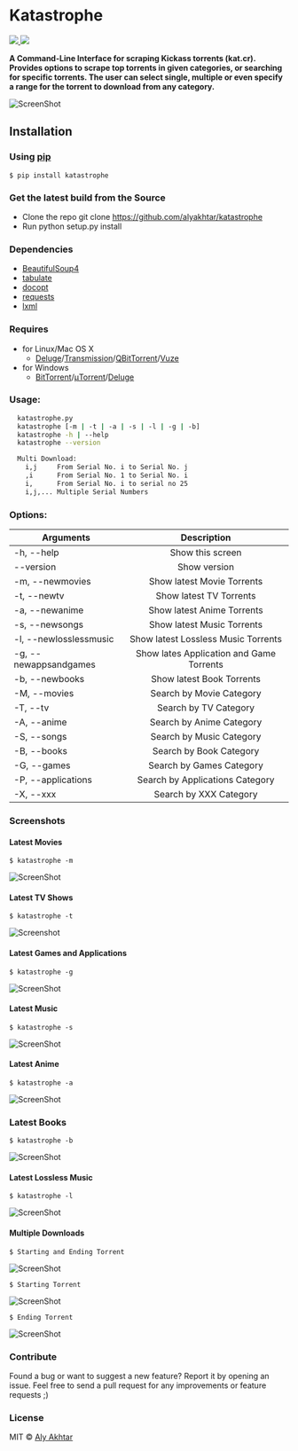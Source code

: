 # Katastrophe
<p align="left">
    <a href="https://img.shields.io/pypi/v/katastrophe">
        <img src="https://img.shields.io/pypi/v/katastrophe.svg">
    </a>
    <a href="https://img.shields.io/pypi/l/katastrophe">
        <img src="https://img.shields.io/pypi/l/katastrophe.svg">
    </a>
</p>

**A Command-Line Interface for scraping Kickass torrents (kat.cr). Provides options to scrape top torrents in given categories, or searching for specific torrents. The user can select single, multiple or even specify a range for the torrent to download from any category.**

![ScreenShot](http://i.imgur.com/gVdTRPk.png)


## Installation

### Using [pip](https://pypi.python.org/pypi/pip/)

`$ pip install katastrophe`


### Get the latest build from the Source

* Clone the repo git clone https://github.com/alyakhtar/katastrophe
* Run python setup.py install


### Dependencies

* [BeautifulSoup4](https://pypi.python.org/pypi/beautifulsoup4/4.3.2)
* [tabulate](https://pypi.python.org/pypi/tabulate)
* [docopt](https://github.com/docopt/docopt)
* [requests](https://pypi.python.org/pypi/requests/)
* [lxml](https://pypi.python.org/pypi/lxml)


### Requires

* for Linux/Mac OS X
  - [Deluge](http://deluge-torrent.org)/[Transmission](http://transmissionbt.com)/[QBitTorrent](http://qbittorrent.sourceforge.net)/[Vuze](http://vuze.com)
* for Windows
  - [BitTorrent](https://www.bittorrent.com)/[μTorrent](https://utorrent.com)/[Deluge](http://deluge-torrent.org)



### Usage:
```sh
  katastrophe.py 
  katastrophe [-m | -t | -a | -s | -l | -g | -b]
  katastrophe -h | --help
  katastrophe --version

  Multi Download:
    i,j     From Serial No. i to Serial No. j
    ,i      From Serial No. 1 to Serial No. i 
    i,      From Serial No. i to serial no 25
    i,j,... Multiple Serial Numbers

```

### Options:

| Arguments               | Description                              |
| ----------------------- |:----------------------------------------:|
| -h, --help              | Show this screen                         |
| --version               | Show version                             |
| -m, --newmovies         | Show latest Movie Torrents               |
| -t, --newtv             | Show latest TV Torrents                  |
| -a, --newanime          | Show latest Anime Torrents               |
| -s, --newsongs          | Show latest Music Torrents               |
| -l, --newlosslessmusic  | Show latest Lossless Music Torrents      |
| -g, --newappsandgames   | Show lates Application and Game Torrents |
| -b, --newbooks          | Show latest Book Torrents                |
| -M, --movies            | Search by Movie Category                 |
| -T, --tv                | Search by TV Category                    |
| -A, --anime             | Search by Anime Category                 |
| -S, --songs             | Search by Music Category                 |
| -B, --books             | Search by Book Category                  |
| -G, --games             | Search by Games Category                 |
| -P, --applications      | Search by Applications Category          |
| -X, --xxx               | Search by XXX Category                   |

### Screenshots


#### Latest Movies


`$ katastrophe -m`


![ScreenShot](http://i.imgur.com/sMbc4Pb.png)


#### Latest TV Shows



`$ katastrophe -t`


![Screenshot](http://i.imgur.com/NJKtGWH.png)


#### Latest Games and Applications


`$ katastrophe -g`


![ScreenShot](http://i.imgur.com/YSQoOpS.png)


#### Latest Music 


`$ katastrophe -s`


![ScreenShot](http://i.imgur.com/PXcGIEO.png)


#### Latest Anime


`$ katastrophe -a`


![ScreenShot](http://i.imgur.com/IVnSAs1.png)


### Latest Books


`$ katastrophe -b`


![ScreenShot](http://i.imgur.com/DDwqrZF.png)


#### Latest Lossless Music


`$ katastrophe -l`


![ScreenShot](http://i.imgur.com/tknw3Zt.png)


#### Multiple Downloads


`$ Starting and Ending Torrent`


![ScreenShot](http://i.imgur.com/wy78wMu.png)


`$ Starting Torrent`


![ScreenShot](http://i.imgur.com/hBzll6P.png)


`$ Ending Torrent`


![ScreenShot](http://i.imgur.com/ziLjt25.png)

### Contribute

Found a bug or want to suggest a new feature? Report it by opening an issue. Feel free to send a pull request for any improvements or feature requests ;)


### License

MIT © [Aly Akhtar](https://github.com/alyakhtar)
